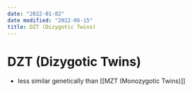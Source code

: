 ```yaml
---
date: "2022-01-02"
date modified: "2022-06-15"
title: DZT (Dizygotic Twins)
---
```


# DZT (Dizygotic Twins)
- less similar genetically than [[MZT (Monozygotic Twins)]]
